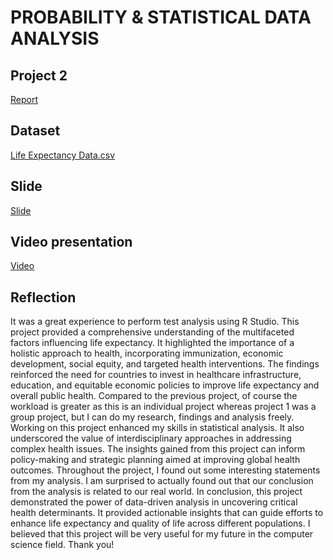 # PROBABILITY & STATISTICAL DATA ANALYSIS 
## Project 2
[Report](https://github.com/limchenxi/PSDA/blob/main/Project2_report.pdf)
## Dataset
[Life Expectancy Data.csv](https://github.com/user-attachments/files/16043498/Life.Expectancy.Data.csv)
## Slide
[Slide](https://github.com/limchenxi/PSDA/blob/main/Project2_slide.pdf)
## Video presentation
[Video]()

## Reflection
It was a great experience to perform test analysis using R Studio. This project provided a comprehensive understanding of the multifaceted factors influencing life expectancy. It highlighted the importance of a holistic approach to health, incorporating immunization, economic development, social equity, and targeted health interventions. The findings reinforced the need for countries to invest in healthcare infrastructure, education, and equitable economic policies to improve life expectancy and overall public health. Compared to the previous project, of course the workload is greater as this is an individual project whereas project 1 was a group project, but I can do my research, findings and analysis freely. Working on this project enhanced my skills in statistical analysis. It also underscored the value of interdisciplinary approaches in addressing complex health issues. The insights gained from this project can inform policy-making and strategic planning aimed at improving global health outcomes. Throughout the project, I found out some interesting statements from my analysis. I am surprised to actually found out that our conclusion from the analysis is related to our real world. In conclusion, this project demonstrated the power of data-driven analysis in uncovering critical health determinants. It provided actionable insights that can guide efforts to enhance life expectancy and quality of life across different populations. I believed that this project will be very useful for my future in the computer science field. Thank you!
